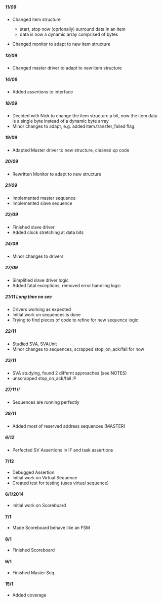 ##### 11/09
- Changed item structure
    - start, stop now (oprionally) surround data in an item
    - data is now a dynamic array comprised of bytes

- Changed monitor to adapt to new item structure

##### 13/09
- Changed master driver to adapt to new item structure

##### 14/09
- Added assertions to interface

##### 18/09
- Decided with Nick to change the item structure a bit, now the item.data is 
a single byte instead of a dynamic byte array
- Minor changes to adapt, e.g. added item.transfer_failed flag

##### 19/09
- Adapted Master driver to new structure, cleaned up code

##### 20/09
- Rewritten Monitor to adapt to new structure

##### 21/09
- Implemented master sequence
- Implemented slave sequence

##### 22/09
- Finished slave driver
- Added clock stretching at data bits

##### 24/09
- Minor changes to drivers

##### 27/09
- Simplified slave driver logic
- Added fatal exceptions, removed error handling logic

##### 21/11 Long time no see
- Drivers working as expected
- Initial work on sequences is done
- Trying to find pieces of code to refine for new sequence logic

##### 22/11
- Studied SVA, SVAUnit
- Minor changes to sequences, scrapped stop_on_ack/fail for now

##### 23/11
- SVA studying, found 2 differnt approaches (see NOTES)
- unscrapped stop_on_ack/fail :P

##### 27/11 !!
- Sequences are running perfectly

##### 28/11
- Added most of reserved address sequences (MASTER)

##### 6/12
- Perfected SV Assertions in IF and task assertions

#### 7/12
- Debugged Assertion
- Initial work on Virtual Sequence
- Created test for testing (uses virtual sequence)

#### 6/1/2014
- Initial work on Scoreboard

#### 7/1
- Made Scoreboard behave like an FSM

#### 8/1
- Finished Scoreboard

#### 9/1
- Finished Master Seq

#### 15/1
- Added coverage

